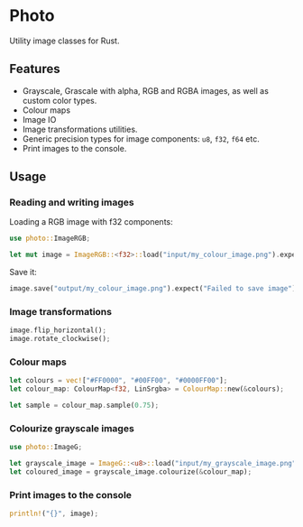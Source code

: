 # Photo

Utility image classes for Rust.

## Features

- Grayscale, Grascale with alpha, RGB and RGBA images, as well as custom color types.
- Colour maps
- Image IO
- Image transformations utilities.
- Generic precision types for image components: `u8`, `f32`, `f64` etc.
- Print images to the console.

## Usage

### Reading and writing images

Loading a RGB image with f32 components:

```rust
use photo::ImageRGB;

let mut image = ImageRGB::<f32>::load("input/my_colour_image.png").expect("Failed to load image");
```

Save it:

```rust
image.save("output/my_colour_image.png").expect("Failed to save image");
```

### Image transformations

```rust
image.flip_horizontal();
image.rotate_clockwise();
```

### Colour maps

```rust
let colours = vec!["#FF0000", "#00FF00", "#0000FF00"];
let colour_map: ColourMap<f32, LinSrgba> = ColourMap::new(&colours);

let sample = colour_map.sample(0.75);
```

### Colourize grayscale images

```rust
use photo::ImageG;

let grayscale_image = ImageG::<u8>::load("input/my_grayscale_image.png").expect("Failed to load image");
let coloured_image = grayscale_image.colourize(&colour_map);
```

### Print images to the console

```rust
println!("{}", image);
```
